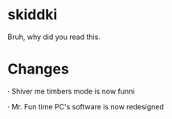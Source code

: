 # skiddki
Bruh, why did you read this.
# Changes
· Shiver me timbers mode is now funni

· Mr. Fun time PC's software is now redesigned
